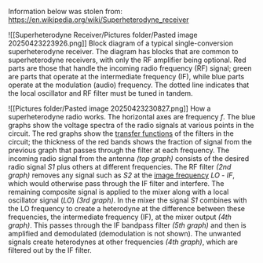 Information below was stolen from:
https://en.wikipedia.org/wiki/Superheterodyne_receiver



![[Superheterodyne Receiver/Pictures folder/Pasted image 20250423223926.png]]
Block diagram of a typical single-conversion superheterodyne receiver. The diagram has blocks that are common to superheterodyne receivers, with only the RF amplifier being optional. Red parts are those that handle the incoming radio frequency (RF) signal; green are parts that operate at the intermediate frequency (IF), while blue parts operate at the modulation (audio) frequency. The dotted line indicates that the local oscillator and RF filter must be tuned in tandem.





![[Pictures folder/Pasted image 20250423230827.png]]
How a superheterodyne radio works. The horizontal axes are frequency _f_. The blue graphs show the voltage spectra of the radio signals at various points in the circuit. The red graphs show the [transfer functions](https://en.wikipedia.org/wiki/Transfer_function "Transfer function") of the filters in the circuit; the thickness of the red bands shows the fraction of signal from the previous graph that passes through the filter at each frequency. The incoming radio signal from the antenna _(top graph)_ consists of the desired radio signal _S1_ plus others at different frequencies. The RF filter _(2nd graph)_ removes any signal such as _S2_ at the [image frequency](https://en.wikipedia.org/wiki/Image_frequency "Image frequency") _LO_ - _IF_, which would otherwise pass through the IF filter and interfere. The remaining composite signal is applied to the mixer along with a local oscillator signal (_LO_) _(3rd graph)_. In the mixer the signal _S1_ combines with the LO frequency to create a heterodyne at the difference between these frequencies, the intermediate frequency (IF), at the mixer output _(4th graph)_. This passes through the IF bandpass filter _(5th graph)_ and then is amplified and demodulated (demodulation is not shown). The unwanted signals create heterodynes at other frequencies _(4th graph)_, which are filtered out by the IF filter.
